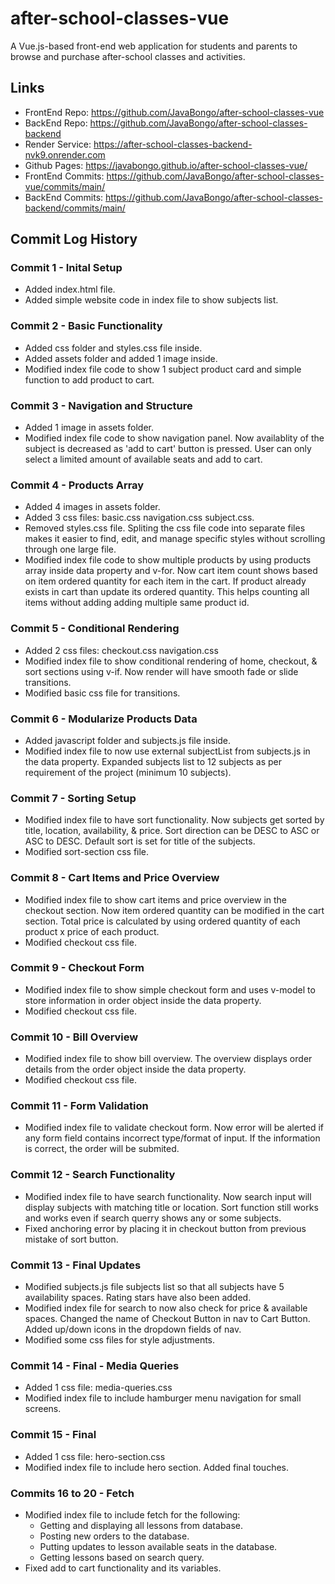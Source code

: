 # after-school-classes-vue
A Vue.js-based front-end web application for students and parents to browse and purchase after-school classes and activities.
## Links
- FrontEnd Repo: https://github.com/JavaBongo/after-school-classes-vue
- BackEnd Repo: https://github.com/JavaBongo/after-school-classes-backend
- Render Service: https://after-school-classes-backend-nvk9.onrender.com
- Github Pages: https://javabongo.github.io/after-school-classes-vue/
- FrontEnd Commits: https://github.com/JavaBongo/after-school-classes-vue/commits/main/
- BackEnd Commits: https://github.com/JavaBongo/after-school-classes-backend/commits/main/
## Commit Log History
### Commit 1 - Inital Setup
- Added index.html file.
- Added simple website code in index file to show subjects list.
### Commit 2 - Basic Functionality
- Added css folder and styles.css file inside.
- Added assets folder and added 1 image inside.
- Modified index file code to show 1 subject product card and simple function to add product to cart.
### Commit 3 - Navigation and Structure
- Added 1 image in assets folder.
- Modified index file code to show navigation panel.
Now availablity of the subject is decreased as 'add to cart' button is pressed. User can only select a limited amount of available seats and add to cart.
### Commit 4 - Products Array
- Added 4 images in assets folder.
- Added 3 css files: basic.css navigation.css subject.css.
- Removed styles.css file.
Spliting the css file code into separate files makes it easier to find, edit, and manage specific styles without scrolling through one large file.
- Modified index file code to show multiple products by using products array inside data property and v-for.
Now cart item count shows based on item ordered quantity for each item in the cart. If product already exists in cart than update its ordered quantity. This helps counting all items without adding adding multiple same product id.
### Commit 5 - Conditional Rendering
- Added 2 css files: checkout.css navigation.css
- Modified index file to show conditional rendering of home, checkout, & sort sections using v-if.
Now render will have smooth fade or slide transitions.
- Modified basic css file for transitions.
### Commit 6 - Modularize Products Data
- Added javascript folder and subjects.js file inside.
- Modified index file to now use external subjectList from subjects.js in the data property. Expanded subjects list to 12 subjects as per requirement of the project (minimum 10 subjects).
### Commit 7 - Sorting Setup
- Modified index file to have sort functionality. Now subjects get sorted by title, location, availability, & price. Sort direction can be DESC to ASC or ASC to DESC. Default sort is set for title of the subjects.
- Modified sort-section css file.
### Commit 8 - Cart Items and Price Overview
- Modified index file to show cart items and price overview in the checkout section. Now item ordered quantity can be modified in the cart section. Total price is calculated by using ordered quantity of each product x price of each product.
- Modified checkout css file.
### Commit 9 - Checkout Form
- Modified index file to show simple checkout form and uses v-model to store information in order object inside the data property.
- Modified checkout css file.
### Commit 10 - Bill Overview
- Modified index file to show bill overview. The overview displays order details from the order object inside the data property.
- Modified checkout css file.
### Commit 11 - Form Validation
- Modified index file to validate checkout form. Now error will be alerted if any form field contains incorrect type/format of input. If the information is correct, the order will be submited.
### Commit 12 - Search Functionality
- Modified index file to have search functionality. Now search input will display subjects with matching title or location. Sort function still works and works even if search querry shows any or some subjects.
- Fixed anchoring error by placing it in checkout button from previous mistake of sort button.
### Commit 13 - Final Updates
- Modified subjects.js file subjects list so that all subjects have 5 availability spaces. Rating stars have also been added.
- Modified index file for search to now also check for price & available spaces. Changed the name of Checkout Button in nav to Cart Button. Added up/down icons in the dropdown fields of nav.
- Modified some css files for style adjustments.
### Commit 14 - Final - Media Queries
- Added 1 css file: media-queries.css
- Modified index file to include hamburger menu navigation for small screens.
### Commit 15 - Final
- Added 1 css file: hero-section.css
- Modified index file to include hero section. Added final touches.
### Commits 16 to 20 - Fetch
- Modified index file to include fetch for the following:
    - Getting and displaying all lessons from database.
    - Posting new orders to the database.
    - Putting updates to lesson available seats in the database.
    - Getting lessons based on search query.
- Fixed add to cart functionality and its variables.